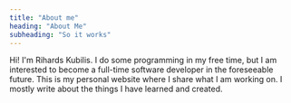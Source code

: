 ```yaml
---
title: "About me"
heading: "About Me"
subheading: "So it works"
---
```

Hi! I'm Rihards Kubilis. I do some programming in my free time, but I am interested to become a full-time software developer in the foreseeable future. This is my personal website where I share what I am working on. I mostly write about the things I have learned and created.
